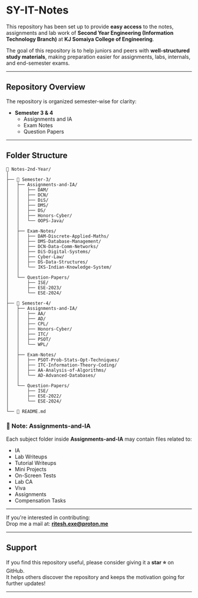 # SY-IT-Notes

This repository has been set up to provide **easy access** to the notes, assignments and lab work of **Second Year Engineering (Information Technology Branch)** at **KJ Somaiya College of Engineering**.  

The goal of this repository is to help juniors and peers with **well-structured study materials**, making preparation easier for assignments, labs, internals, and end-semester exams.

---

## Repository Overview
The repository is organized semester-wise for clarity:

- **Semester 3 & 4**
  - Assignments and IA  
  - Exam Notes  
  - Question Papers
    
---

## Folder Structure 
```
📂 Notes-2nd-Year/
│
├── 📁 Semester-3/
│   ├── Assignments-and-IA/
│   │   ├── DAM/
│   │   ├── DCN/
│   │   ├── DiS/
│   │   ├── DMS/
│   │   ├── DS/
│   │   ├── Honors-Cyber/
│   │   └── OOPS-Java/
│   │
│   ├── Exam-Notes/
│   │   ├── DAM-Discrete-Applied-Maths/
│   │   ├── DMS-Database-Management/
│   │   ├── DCN-Data-Comm-Networks/
│   │   ├── DiS-Digital-Systems/
│   │   ├── Cyber-Law/
│   │   ├── DS-Data-Structures/
│   │   └── IKS-Indian-Knowledge-System/
│   │
│   └── Question-Papers/
│       ├── ISE/
│       ├── ESE-2023/
│       └── ESE-2024/
│
├── 📁 Semester-4/
│   ├── Assignments-and-IA/
│   │   ├── AA/
│   │   ├── AD/
│   │   ├── CPL/
│   │   ├── Honors-Cyber/
│   │   ├── ITC/
│   │   ├── PSOT/
│   │   └── WPL/
│   │
│   ├── Exam-Notes/
│   │   ├── PSOT-Prob-Stats-Opt-Techniques/
│   │   ├── ITC-Information-Theory-Coding/
│   │   ├── AA-Analysis-of-Algorithms/
│   │   └── AD-Advanced-Databases/
│   │
│   └── Question-Papers/
│       ├── ISE/
│       ├── ESE-2022/
│       └── ESE-2024/
│
└── 📄 README.md
```


### 📌 Note: Assignments-and-IA
Each subject folder inside **Assignments-and-IA** may contain files related to:

- IA  
- Lab Writeups  
- Tutorial Writeups  
- Mini Projects  
- On-Screen Tests  
- Lab CA  
- Viva  
- Assignments  
- Compensation Tasks  

---

If you're interested in contributing:  
Drop me a mail at: **ritesh.exe@proton.me**

---

##  Support
If you find this repository useful, please consider giving it a **star ⭐** on GitHub.  
It helps others discover the repository and keeps the motivation going for further updates!

---


